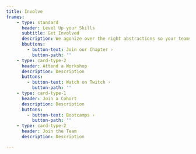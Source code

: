 ```yaml
---
title: Involve
frames: 
    - type: standard
      header: Level Up your Skills
      subtitle: Get Involved
      description: We agonize over the right abstractions so your teams don’t need to stitch together disparate systems or spend months integrating payments functionality.
      bbuttons:
        - button-text: Join our Chapter ›
          button-path: ''
    - type: card-type-2
      header: Attend a Workshop
      description: Description
      buttons:
        - button-text: Watch on Twitch ›
          button-path: ''
    - type: card-type-1
      header: Join a Cohort
      description: Description
      buttons:
        - button-text: Bootcamps ›
          button-path: ''
    - type: card-type-2
      header: Join the Team
      description: Description
      
---
```

